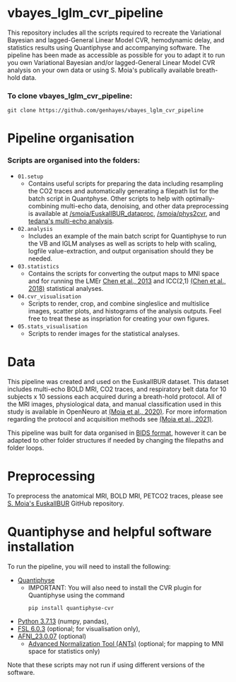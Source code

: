 # vbayes_lglm_cvr_pipeline
This repository includes all the scripts required to recreate the Variational Bayesian and lagged-General Linear Model CVR, hemodynamic delay, and statistics results using Quantiphyse and accompanying software. The pipeline has been made as accessible as possible for you to adapt it to run you own Variational Bayesian and/or lagged-General Linear Model CVR analysis on your own data or using S. Moia's publically available breath-hold data.

### To clone vbayes_lglm_cvr_pipeline:
```
git clone https://github.com/genhayes/vbayes_lglm_cvr_pipeline
```

# Pipeline organisation
### Scripts are organised into the folders:
- ```01.setup```
  - Contains useful scripts for preparing the data including resampling the CO2 traces and automatically generating a filepath list for the batch script in Quantphyse. Other scripts to help with optimally-combining multi-echo data, denoising, and other data preprocessing is available at [/smoia/EuskalIBUR_dataproc](https://github.com/smoia/EuskalIBUR_dataproc/tree/master), [/smoia/phys2cvr](https://github.com/smoia/phys2cvr), and [tedana's multi-echo analysis](https://me-ica.github.io/multi-echo-data-analysis/content/intro.html).
- ```02.analysis```
  - Includes an example of the main batch script for Quantiphyse to run the VB and lGLM analyses as well as scripts to help with scaling, logfile value-extraction, and output organisation should they be needed.
- ```03.statistics```
  - Contains the scripts for converting the output maps to MNI space and for running the LMEr [Chen et al., 2013](https://www.sciencedirect.com/science/article/pii/S1053811913000943) and ICC(2,1) [(Chen et al., 2018)](https://onlinelibrary.wiley.com/doi/full/10.1002/hbm.23909) statistical analyses.
- ```04.cvr_visualisation```
  - Scripts to render, crop, and combine singleslice and multislice images, scatter plots, and histograms of the analysis outputs. Feel free to treat these as inspriation for creating your own figures.
- ```05.stats_visualisation```
  - Scripts to render images for the statistical analyses.

# Data
This pipeline was created and used on the EuskalIBUR dataset. This dataset includes multi-echo BOLD MRI, CO2 traces, and respiratory belt data for 10 subjects x 10 sessions each acquired during a breath-hold protocol. All of the MRI images, physiological data, and manual classification used in this study is available in OpenNeuro at [(Moia et al., 2020)](https://openneuro.org/datasets/ds003192/versions/1.0.1). For more information regarding the protocol and acquisition methods see [(Moia et al., 2021)](https://www.sciencedirect.com/science/article/pii/S1053811921001919).

This pipeline was built for data organised in [BIDS format](https://bids.neuroimaging.io/), however it can be adapted to other folder structures if needed by changing the filepaths and folder loops.

# Preprocessing
To preprocess the anatomical MRI, BOLD MRI, PETCO2 traces, please see [S. Moia's EuskalIBUR](https://github.com/smoia/EuskalIBUR_dataproc/tree/master) GitHub repository.

# Quantiphyse and helpful software installation
To run the pipeline, you will need to install the following:
- [Quantiphyse](https://quantiphyse.readthedocs.io/en/latest/basics/install.html)
  - IMPORTANT: You will also need to install the CVR plugin for Quantiphyse using the command
    ```
    pip install quantiphyse-cvr
    ```
- [Python 3.7.13](https://www.python.org/downloads/release/python-3713/) (numpy, pandas),
- [FSL 6.0.3](https://fsl.fmrib.ox.ac.uk/fsl/fslwiki/FslInstallation) (optional; for visualisation only),
- [AFNI_23.0.07](https://afni.nimh.nih.gov/pub/dist/doc/htmldoc/background_install/install_instructs/index.html) (optional) 
  - [Advanced Normalization Tool (ANTs)](https://andysbrainbook.readthedocs.io/en/latest/ANTs/ANTs_Overview.html) (optional; for mapping to MNI space for statistics only)
 
Note that these scripts may not run if using different versions of the software.
